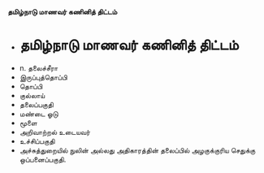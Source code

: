 **தமிழ்நாடு மாணவர் கணினித் திட்டம்**
- # தமிழ்நாடு மாணவர் கணினித் திட்டம்
- n. தலைச்சீரா
- இருப்புத்தொப்பி
- தொப்பி
- குல்லாய்
- தலைப்பகுதி
- மண்டை ஓடு
- மூளை
- அறிவாற்றல் உடையவர்
- உச்சிப்பகுதி
- அச்சுத்துறையில் நுலின் அல்லது அதிகாரத்தின் தலைப்பில் அழகுக்குரிய செதுக்கு ஒப்பனைப்பகுதி.

